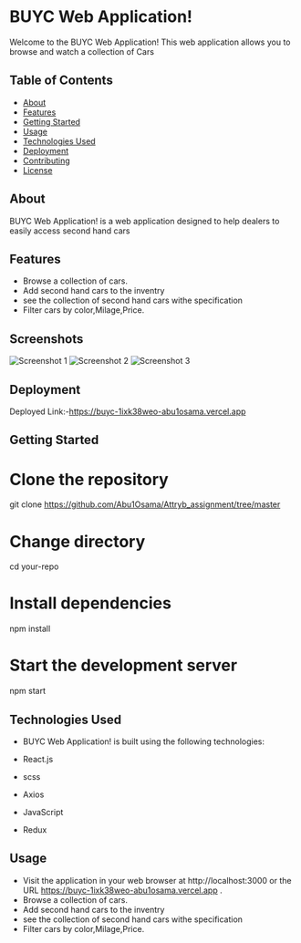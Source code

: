 # BUYC Web Application!

Welcome to the BUYC Web Application! This web application allows you to browse and watch a collection of Cars

## Table of Contents

- [About](#about)
- [Features](#features)
- [Getting Started](#getting-started)
- [Usage](#usage)
- [Technologies Used](#technologies-used)
- [Deployment](#deployment)
- [Contributing](#contributing)
- [License](#license)

## About

BUYC Web Application! is a web application designed to help dealers to  easily access second hand cars
## Features

- Browse a collection of cars.
- Add second hand cars to the inventry
- see the collection of second hand cars withe specification
- Filter cars by color,Milage,Price.

## Screenshots

![Screenshot 1](Frontend/src/assest/one.png)
![Screenshot 2](./src/assest/two.png)
![Screenshot 3](./src/assest/three.png)


## Deployment

Deployed Link:-https://buyc-1ixk38weo-abu1osama.vercel.app

## Getting Started

# Clone the repository

git clone https://github.com/Abu1Osama/Attryb_assignment/tree/master

# Change directory

cd your-repo

# Install dependencies

npm install

# Start the development server

npm start

## Technologies Used

- BUYC Web Application! is built using the following technologies:

- React.js
- scss
- Axios
- JavaScript
- Redux

## Usage

- Visit the application in your web browser at http://localhost:3000 or the URL https://buyc-1ixk38weo-abu1osama.vercel.app .
- Browse a collection of cars.
- Add second hand cars to the inventry
- see the collection of second hand cars withe specification
- Filter cars by color,Milage,Price.

